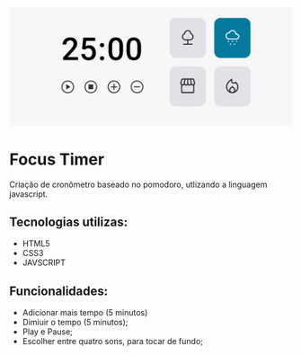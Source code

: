![alt text](capa.png)

# Focus Timer

Criação de cronômetro baseado no pomodoro, utlizando a linguagem javascript.

## Tecnologias utilizas:

- HTML5
- CSS3
- JAVSCRIPT

## Funcionalidades:

- Adicionar mais tempo (5 minutos)
- Dimiuir o tempo (5 minutos);
- Play e Pause;
- Escolher entre quatro sons, para tocar de fundo;